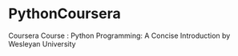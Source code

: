 # PythonCoursera
Coursera Course : Python Programming: A Concise Introduction by Wesleyan University
